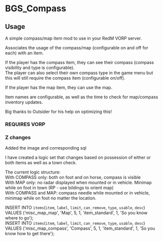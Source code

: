 # BGS_Compass
## Usage
A simple compass/map item mod to use in your RedM VORP server.

Associates the usage of the compass/map (configurable on and off for each) with an item.

If the player has the compass item, they can see their compass (compass visibility and type is configurable).<br>
The player can also select their own compass type in the game menu but this will still require the compass item (configurable on/off).

If the player has the map item, they can use the map.

Item names are configurable, as well as the time to check for map/compass inventory updates.

Big thanks to Outsider for his help on optimizing this!

### REQUIRES VORP


### Z changes

Added the image and corresponding sql<br>

I have created a logic set that changes based on possession of either or both items as well as a town check.<br>

The current logic structure:<br>
With COMPASS only: both on foot and on horse, compass is visible<br>
With MAP only: no radar displayed when mounted or in vehicle. Minimap while on foot in town (RP - use bildings to orient map)<br>
With COMPASS and MAP: compass needle while mounted or in vehicle, minimap while on foot no matter the location.<br>

INSERT INTO `items`(`item`, `label`, `limit`, `can_remove`, `type`, `usable`, `desc`) VALUES ('misc_map_map', 'Map', 5, 1, 'item_standard', 1, 'So you know where to go'); <br>
INSERT INTO `items`(`item`, `label`, `limit`, `can_remove`, `type`, `usable`, `desc`) VALUES ('misc_map_compass', 'Compass', 5, 1, 'item_standard', 1, 'So you know how to get there');
